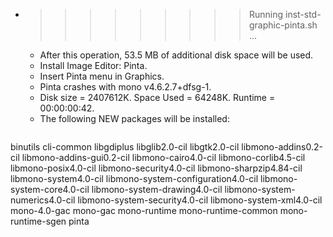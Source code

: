 * >>>>>>>>> Running inst-std-graphic-pinta.sh ...
  * After this operation, 53.5 MB of additional disk space will be used.
  * Install Image Editor: Pinta.
  * Insert Pinta menu in Graphics.
  * Pinta crashes with mono v4.6.2.7+dfsg-1.
  * Disk size = 2407612K. Space Used = 64248K. Runtime = 00:00:00:42.
  * The following NEW packages will be installed:
  ```bash
binutils cli-common libgdiplus libglib2.0-cil libgtk2.0-cil
libmono-addins0.2-cil libmono-addins-gui0.2-cil libmono-cairo4.0-cil libmono-corlib4.5-cil libmono-posix4.0-cil
libmono-security4.0-cil libmono-sharpzip4.84-cil libmono-system4.0-cil libmono-system-configuration4.0-cil libmono-system-core4.0-cil
libmono-system-drawing4.0-cil libmono-system-numerics4.0-cil libmono-system-security4.0-cil libmono-system-xml4.0-cil mono-4.0-gac
mono-gac mono-runtime mono-runtime-common mono-runtime-sgen pinta
  ```
